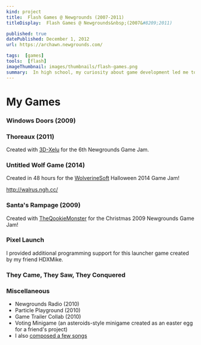 ```yaml
---
kind: project
title:  Flash Games @ Newgrounds (2007-2011)
titleDisplay:  Flash Games @ Newgrounds&nbsp;(2007&#8209;2011)

published: true
datePublished: December 1, 2012
url: https://archawn.newgrounds.com/

tags:  [games]
tools:  [flash]
imageThumbnail: images/thumbnails/flash-games.png
summary:  In high school, my curiosity about game development led me to <b>Newgrounds</b>, where I made lifelong friends and published a few Flash games along the way!
---
```


# My Games

### Windows Doors (2009)

### Thoreaux (2011)

Created with [3D-Xelu](https://3d-xelu.newgrounds.com/) for the 6th Newgrounds Game Jam.

### Untitled Wolf Game (2014)

Created in 48 hours for the [WolverineSoft](https://www.wolverinesoft.org/) Halloween 2014 Game Jam!

http://walrus.ngh.cc/

### Santa's Rampage (2009)

Created with [TheQookieMonster](https://theqookiemonster.newgrounds.com/) for the Christmas 2009 Newgrounds Game Jam!

### Pixel Launch

I provided additional programming support for this launcher game created by my friend HDXMike.

### They Came, They Saw, They Conquered

### Miscellaneous

* Newgrounds Radio (2010)
* Particle Playground (2010)
* Game Trailer Collab (2010)
* Voting Minigame (an asteroids-style minigame created as an easter egg for a friend's project)
* I also [composed a few songs](https://archawn.newgrounds.com/audio)
